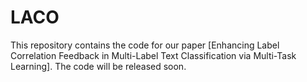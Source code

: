 # LACO
This repository contains the code for our paper [Enhancing Label Correlation Feedback in Multi-Label Text Classification via Multi-Task Learning].
The code will be released soon.
